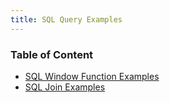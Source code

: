 ```yaml
---
title: SQL Query Examples
---
```


### Table of Content

* [SQL Window Function Examples](SQL%20Window%20Function%20Examples.md)
* [SQL Join Examples](SQL%20Join%20Examples.md)